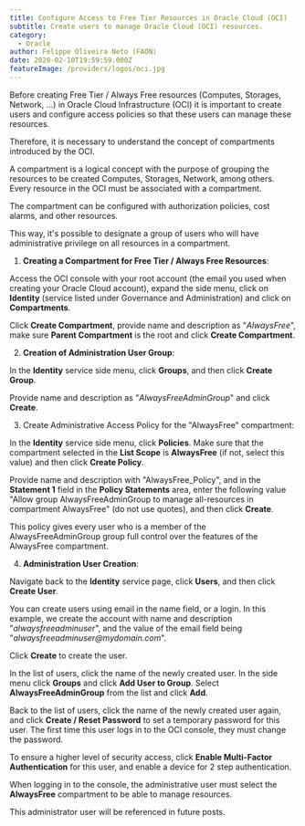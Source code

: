 ```yaml
---
title: Configure Access to Free Tier Resources in Oracle Cloud (OCI)
subtitle: Create users to manage Oracle Cloud (OCI) resources.
category:
  - Oracle
author: Felippe Oliveira Neto (FAON)
date: 2020-02-10T19:59:59.000Z
featureImage: /providers/logos/oci.jpg
---
```

Before creating Free Tier / Always Free resources (Computes, Storages, Network, …) in Oracle Cloud Infrastructure (OCI) it is important to create users and configure access policies so that these users can manage these resources.

Therefore, it is necessary to understand the concept of compartments introduced by the OCI.

A compartment is a logical concept with the purpose of grouping the resources to be created Computes, Storages, Network, among others. Every resource in the OCI must be associated with a compartment.

The compartment can be configured with authorization policies, cost alarms, and other resources.

This way, it's possible to designate a group of users who will have administrative privilege on all resources in a compartment.


1. **Creating a Compartment for Free Tier / Always Free Resources**:

  Access the OCI console with your root account (the email you used when creating your Oracle Cloud account), expand the side menu, click on **Identity** (service listed under Governance and Administration) and click on **Compartments**.

  Click **Create Compartment**, provide name and description as "_AlwaysFree_", make sure **Parent Compartment** is the root and click **Create Compartment**.

2. **Creation of Administration User Group**:

  In the **Identity** service side menu, click **Groups**, and then click **Create Group**.

  Provide name and description as "_AlwaysFreeAdminGroup_" and click **Create**.

3. Create Administrative Access Policy for the "AlwaysFree" compartment:

  In the **Identity** service side menu, click **Policies**. Make sure that the compartment selected in the **List Scope** is **AlwaysFree** (if not, select this value) and then click **Create Policy**.

  Provide name and description with "AlwaysFree_Policy", and in the **Statement 1** field in the **Policy Statements** area, enter the following value "Allow group AlwaysFreeAdminGroup to manage all-resources in compartment AlwaysFree" (do not use quotes), and then click **Create**.

  This policy gives every user who is a member of the AlwaysFreeAdminGroup group full control over the features of the AlwaysFree compartment.

4. **Administration User Creation**:

  Navigate back to the **Identity** service page, click **Users**, and then click **Create User**.

  You can create users using email in the name field, or a login. In this example, we create the account with name and description "_alwaysfreeadminuser_", and the value of the email field being "_alwaysfreeadminuser@mydomain.com_".

  Click **Create** to create the user.

  In the list of users, click the name of the newly created user. In the side menu click **Groups** and click **Add User to Group**. Select **AlwaysFreeAdminGroup** from the list and click **Add**.

  Back to the list of users, click the name of the newly created user again, and click **Create / Reset Password** to set a temporary password for this user. The first time this user logs in to the OCI console, they must change the password.

  To ensure a higher level of security access, click **Enable Multi-Factor Authentication** for this user, and enable a device for 2 step authentication.

When logging in to the console, the administrative user must select the **AlwaysFree** compartment to be able to manage resources.

This administrator user will be referenced in future posts.
